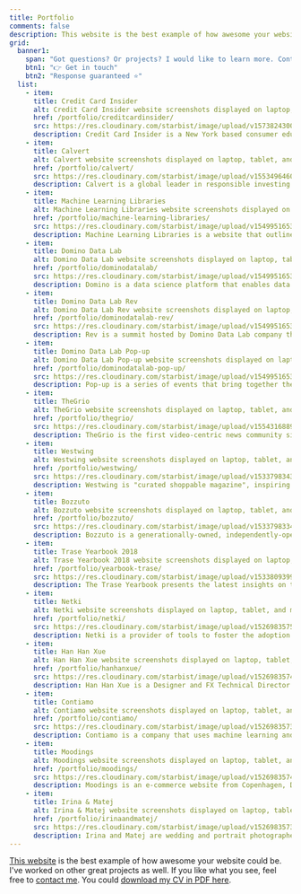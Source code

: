 ```yaml
---
title: Portfolio
comments: false
description: This website is the best example of how awesome your website could be. I've worked on other great projects as well. If you like what you see, feel free to contact me.
grid:
  banner1:
    span: "Got questions? Or projects? I would like to learn more. Contact me today!"
    btn1: "👉 Get in touch"
    btn2: "Response guaranteed ⭐️"
  list:
    - item:
      title: Credit Card Insider
      alt: Credit Card Insider website screenshots displayed on laptop, tablet, and mobile device.
      href: /portfolio/creditcardinsider/
      src: https://res.cloudinary.com/starbist/image/upload/v1573824300/cci_ohuha5.png
      description: Credit Card Insider is a New York based consumer education company whose mission is to empower people to use credit cards to their advantage and with confidence.
    - item:
      title: Calvert
      alt: Calvert website screenshots displayed on laptop, tablet, and mobile device.
      href: /portfolio/calvert/
      src: https://res.cloudinary.com/starbist/image/upload/v1553496460/ev-c_vgm0ws.png
      description: Calvert is a global leader in responsible investing for analyzing company performance on everything from finances to environmental policy to diversity.
    - item:
      title: Machine Learning Libraries
      alt: Machine Learning Libraries website screenshots displayed on laptop, tablet, and mobile device.
      href: /portfolio/machine-learning-libraries/
      src: https://res.cloudinary.com/starbist/image/upload/v1549951653/mll_uzqdan.png
      description: Machine Learning Libraries is a website that outlines the most popular machine learning libraries for R and Python.
    - item:
      title: Domino Data Lab
      alt: Domino Data Lab website screenshots displayed on laptop, tablet, and mobile device.
      href: /portfolio/dominodatalab/
      src: https://res.cloudinary.com/starbist/image/upload/v1549951653/ddl_mypfrt.png
      description: Domino is a data science platform that enables data science teams to rapidly develop and deploy models that drive breakthrough innovation and competitive advantage.
    - item:
      title: Domino Data Lab Rev
      alt: Domino Data Lab Rev website screenshots displayed on laptop, tablet, and mobile device.
      href: /portfolio/dominodatalab-rev/
      src: https://res.cloudinary.com/starbist/image/upload/v1549951653/ddlr_rpy3cx.png
      description: Rev is a summit hosted by Domino Data Lab company that gathers data science leaders in one place.
    - item:
      title: Domino Data Lab Pop-up
      alt: Domino Data Lab Pop-up website screenshots displayed on laptop, tablet, and mobile device.
      href: /portfolio/dominodatalab-pop-up/
      src: https://res.cloudinary.com/starbist/image/upload/v1549951653/ddlp_mjllzg.png
      description: Pop-up is a series of events that bring together the data science leaders of today and tomorrow who are passionate about asking the right questions, identifying problems worth solving, and connecting the dots between quantitative research and business value.
    - item:
      title: TheGrio
      alt: TheGrio website screenshots displayed on laptop, tablet, and mobile device.
      href: /portfolio/thegrio/
      src: https://res.cloudinary.com/starbist/image/upload/v1554316889/tg_r1peey.png
      description: TheGrio is the first video-centric news community site devoted to providing African-Americans with stories and perspectives that appeal to them but are underrepresented in existing national news outlets.
    - item:
      title: Westwing
      alt: Westwing website screenshots displayed on laptop, tablet, and mobile device.
      href: /portfolio/westwing/
      src: https://res.cloudinary.com/starbist/image/upload/v1533798343/ww_hceizq.png
      description: Westwing is "curated shoppable magazine", inspiring customers every day with the newest trends, themes, stories, brands and products from the world of Home & Living.
    - item:
      title: Bozzuto
      alt: Bozzuto website screenshots displayed on laptop, tablet, and mobile device.
      href: /portfolio/bozzuto/
      src: https://res.cloudinary.com/starbist/image/upload/v1533798334/b_csao4p.png
      description: Bozzuto is a generationally-owned, independently-operated family business, and a diversified real estate company celebrated for developments, construction, property management and homebuilding.
    - item:
      title: Trase Yearbook 2018
      alt: Trase Yearbook 2018 website screenshots displayed on laptop, tablet, and mobile device.
      href: /portfolio/yearbook-trase/
      src: https://res.cloudinary.com/starbist/image/upload/v1533809399/yb_urvwkg.png
      description: The Trase Yearbook presents the latest insights on the sustainability of global agricultural commodity supply chains associated with tropical deforestation.
    - item:
      title: Netki
      alt: Netki website screenshots displayed on laptop, tablet, and mobile device.
      href: /portfolio/netki/
      src: https://res.cloudinary.com/starbist/image/upload/v1526983575/n_gcmcap.png
      description: Netki is a provider of tools to foster the adoption of blockchain technology from Los Angeles, United States.
    - item:
      title: Han Han Xue
      alt: Han Han Xue website screenshots displayed on laptop, tablet, and mobile device.
      href: /portfolio/hanhanxue/
      src: https://res.cloudinary.com/starbist/image/upload/v1526983574/hhx_p45br6.png
      description: Han Han Xue is a Designer and FX Technical Director from Montreal, Canada.
    - item:
      title: Contiamo
      alt: Contiamo website screenshots displayed on laptop, tablet, and mobile device.
      href: /portfolio/contiamo/
      src: https://res.cloudinary.com/starbist/image/upload/v1526983573/c_ob598q.png
      description: Contiamo is a company that uses machine learning and AI to drive better decision making and process optimization.
    - item:
      title: Moodings
      alt: Moodings website screenshots displayed on laptop, tablet, and mobile device.
      href: /portfolio/moodings/
      src: https://res.cloudinary.com/starbist/image/upload/v1526983574/m_rjmzz2.png
      description: Moodings is an e-commerce website from Copenhagen, Denmark. By curating upcoming and established design and art, they help designers and artists compete on the market.
    - item:
      title: Irina & Matej
      alt: Irina & Matej website screenshots displayed on laptop, tablet, and mobile device.
      href: /portfolio/irinaandmatej/
      src: https://res.cloudinary.com/starbist/image/upload/v1526983573/im_xnyy09.png
      description: Irina and Matej are wedding and portrait photographers based in Croatia and traveling the world.
---
```


[This website](/how/) is the best example of how awesome your website could be. I've worked on other great projects as well. If you like what you see, feel free to [contact me](/about-me/). You could [download my CV in PDF here](/portfolio/silvestar-bistrovic-cv.pdf).
